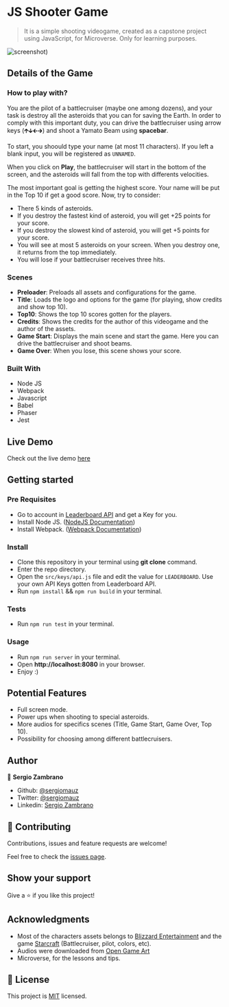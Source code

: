 # JS Shooter Game
> It is a simple shooting videogame, created as a capstone project using JavaScript, for Microverse. Only for learning purposes.

![screenshot](https://user-images.githubusercontent.com/36812672/92332123-e8a63000-f040-11ea-8d23-72e939450070.png))

## Details of the Game

### How to play with?
You are the pilot of a battlecruiser (maybe one among dozens), and your task is destroy all the asteroids that you can for saving the Earth. In order to comply with this important duty, you can drive the battlecruiser using arrow keys (🡱🡳🡰🡲) and shoot a Yamato Beam using **spacebar**.

To start, you shoould type your name (at most 11 characters). If you left a blank input, you will be registered as `UNNAMED`.

When you click on **Play**, the battlecruiser will start in the bottom of the screen, and the asteroids will fall from the top with differents velocities.

The most important goal is getting the highest score. Your name will be put in the Top 10 if get a good score. Now, try to consider:
- There 5 kinds of asteroids.
- If you destroy the fastest kind of asteroid, you will get +25 points for your score.
- If you destroy the slowest kind of asteroid, you will get +5 points for your score.
- You will see at most 5 asteroids on your screen. When you destroy one, it returns from the top immediately.
- You will lose if your battlecruiser receives three hits.

### Scenes
- **Preloader**: Preloads all assets and configurations for the game.
- **Title**: Loads the logo and options for the game (for playing, show credits and show top 10).
- **Top10**: Shows the top 10 scores gotten for the players.
- **Credits**: Shows the credits for the author of this videogame and the author of the assets.
- **Game Start**: Displays the main scene and start the game. Here you can drive the battlecruiser and shoot beams.
- **Game Over**: When you lose, this scene shows your score.

### Built With

- Node JS
- Webpack
- Javascript
- Babel
- Phaser
- Jest

## Live Demo

Check out the live demo [here](https://phaser-spacecraft.netlify.app/)


## Getting started

### Pre Requisites

- Go to account in [Leaderboard API](https://www.notion.so/Leaderboard-API-service-24c0c3c116974ac49488d4eb0267ade3) and get a Key for you.
- Install Node JS. ([NodeJS Documentation](https://nodejs.org/en/docs/)) 
- Install Webpack. ([Webpack Documentation](https://webpack.js.org/guides/installation/)) 


### Install

- Clone this repository in your terminal using **git clone** command.
- Enter the repo directory.
- Open the `src/keys/api.js` file and edit the value for `LEADERBOARD`. Use your own API Keys gotten from Leaderboard API.
- Run `npm install` && `npm run build` in your terminal.

### Tests

- Run `npm run test` in your terminal.


### Usage
- Run `npm run server` in your terminal.
- Open **http://localhost:8080** in your browser.
- Enjoy :)


## Potential Features
- Full screen mode.
- Power ups when shooting to special asteroids.
- More audios for specifics scenes (Title, Game Start, Game Over, Top 10).
- Possibility for choosing among different battlecruisers.


## Author

👤 **Sergio Zambrano**

- Github: [@sergiomauz](https://github.com/sergiomauz)
- Twitter: [@sergiomauz](https://twitter.com/sergiomauz)
- Linkedin: [Sergio Zambrano](https://www.linkedin.com/in/sergiomauz/)


## 🤝 Contributing

Contributions, issues and feature requests are welcome!

Feel free to check the [issues page](../../issues/).


## Show your support

Give a ⭐️ if you like this project!


## Acknowledgments

- Most of the characters assets belongs to [Blizzard Entertainment](https://www.blizzard.com/) and the game [Starcraft](https://starcraft.com/) (Battlecruiser, pilot, colors, etc).
- Audios were downloaded from [Open Game Art](https://opengameart.org/)
- Microverse, for the lessons and tips.

## 📝 License

This project is [MIT](./LICENSE) licensed.
